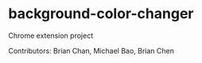 # background-color-changer
Chrome extension project

Contributors: Brian Chan, Michael Bao, Brian Chen
